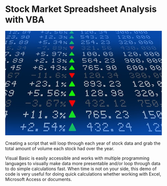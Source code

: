 # Stock Market Spreadsheet Analysis with VBA

![stock Market](Images/stockmarket.jpg)

Creating a script that will loop through each year of stock data and grab the total amount of volume each stock had over the year.

Visual Basic is easily accessible and works with multiple programming languages to visually make data more presentable and/or loop through data to do simple calculations fast. When time is not on your side, this demo of code is very useful for doing quick calculations whether working with Excel, Microsoft Access or documents.

